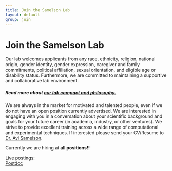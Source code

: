 ```yaml
---
title: Join the Samelson Lab
layout: default
group: join
---
```


# Join the Samelson Lab
Our lab welcomes applicants from any race, ethnicity, religion, national origin, gender identity, gender expression, caregiver and family commitments, political affiliation, sexual orientation, and eligible age or disability status. Furthermore, we are committed to maintaining a supportive and collaborative lab environment.<br>
##### Read more about [our lab compact and philosophy.](/philosophy/)<br>

We are always in the market for motivated and talented people, even if we do not have an open position currently advertised. We are interested in engaging with you in a conversation about your scientific background and goals for your future career (in academia, industry, or other ventures). We strive to provide excellent training across a wide range of computational and experimental techniques. If interested please send your CV/Resume to [Dr. Avi Samelson](/contact).

Currently we are hiring at **all positions!!**

Live postings: <br>
[Postdoc](https://recruit.apo.ucla.edu/JPF10069) <br>

